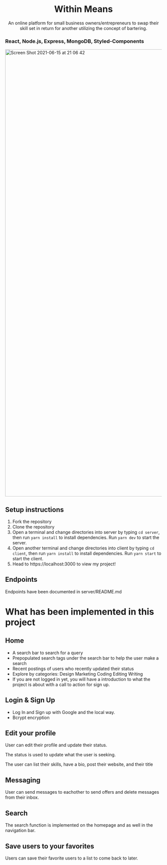 <h1 align="center"> 
   Within Means
</h1>
   <p align="center"> 
 An online platform for small business owners/entrepreneurs to swap their skill set in return for another utilizing the concept of bartering. </p>
 <h3>React, Node.js, Express, MongoDB, Styled-Components</h3>
 
 <img align="center" width="1435" alt="Screen Shot 2021-06-15 at 21 06 42" src="https://user-images.githubusercontent.com/66086002/122116527-a276cc00-ce1d-11eb-9b14-49483c259752.png">
 
 ## Setup instructions
 
1. Fork the repository
2. Clone the repository
3. Open a terminal and change directories into server by typing `cd server`, then run `yarn install` to install dependencies. Run `yarn dev` to start the server.
4. Open another terminal and change directories into client by typing `cd client`, then run `yarn install` to install dependencies. Run `yarn start` to start the client.
5. Head to https://localhost:3000 to view my project!

## Endpoints

Endpoints have been documented in server/README.md

# What has been implemented in this project

## Home 

- A search bar to search for a query
- Prepopulated search tags under the search bar to help the user make a search
- Recent postings of users who recently updated their status
- Explore by categories:
   Design
   Marketing
   Coding
   Editing
   Writing
- If you are not logged in yet, you will have a introduction to what the project is about with a call to action for sign up. 

## Login & Sign Up 

- Log In and Sign up with Google and the local way. 
- Bcrypt encryption

## Edit your profile

User can edit their profile and update their status. 

The status is used to update what the user is seeking. 

The user can list their skills, have a bio, post their website, and their title

## Messaging

User can send messages to eachother to send offers and delete messages from their inbox.

## Search 

The search function is implemented on the homepage and as well in the navigation bar.

## Save users to your favorites

Users can save their favorite users to a list to come back to later.
